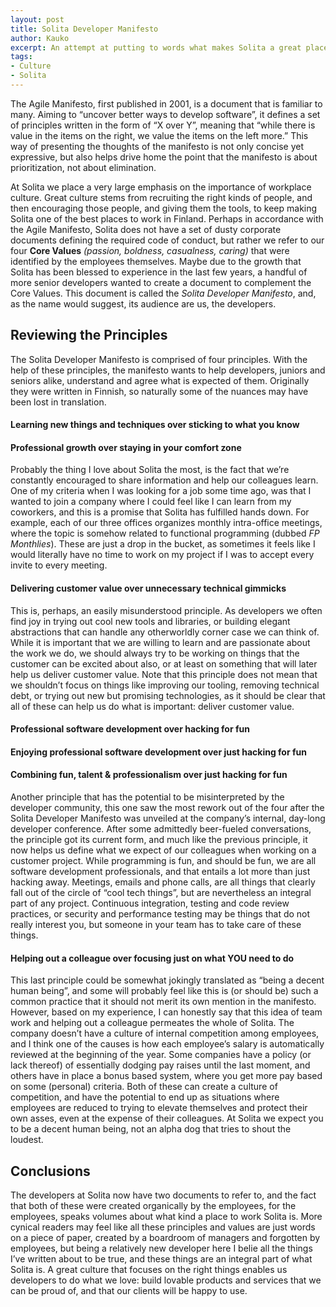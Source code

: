 ```yaml
---
layout: post
title: Solita Developer Manifesto
author: Kauko
excerpt: An attempt at putting to words what makes Solita a great place to work, and what is expected of developers, new and old alike.
tags:
- Culture
- Solita
---
```


The Agile Manifesto, first published in 2001, is a document that is familiar to many. Aiming to “uncover better ways to develop software”, it defines a set of principles written in the form of “X over Y”, meaning that “while there is value in the items on the right, we value the items on the left more.” This way of presenting the thoughts of the manifesto is not only concise yet expressive, but also helps drive home the point that the manifesto is about prioritization, not about elimination. 

At Solita we place a very large emphasis on the importance of workplace culture. Great culture stems from recruiting the right kinds of people, and then encouraging those people, and giving them the tools, to keep making Solita one of the best places to work in Finland. Perhaps in accordance with the Agile Manifesto, Solita does not have a set of dusty corporate documents defining the required code of conduct, but rather we refer to our four **Core Values** *(passion, boldness, casualness, caring)* that were identified by the employees themselves. Maybe due to the growth that Solita has been blessed to experience in the last few years, a handful of more senior developers wanted to create a document to complement the Core Values. This document is called the *Solita Developer Manifesto*, and, as the name would suggest, its audience are us, the developers.

Reviewing the Principles
---

The Solita Developer Manifesto is comprised of four principles. With the help of these principles, the manifesto wants to help developers, juniors and seniors alike, understand and agree what is expected of them. Originally they were written in Finnish, so naturally some of the nuances may have been lost in translation.

#### Learning new things and techniques over sticking to what you know
#### Professional growth over staying in your comfort zone
Probably the thing I love about Solita the most, is the fact that we’re constantly encouraged to share information and help our colleagues learn. One of my criteria when I was looking for a job some time ago, was that I wanted to join a company where I could feel like I can learn from my coworkers, and this is a promise that Solita has fulfilled hands down. For example, each of our three offices organizes monthly intra-office meetings, where the topic is somehow related to functional programming (dubbed *FP Monthlies*). These are just a drop in the bucket, as sometimes it feels like I would literally have no time to work on my project if I was to accept every invite to every meeting.

#### Delivering customer value over unnecessary technical gimmicks

This is, perhaps, an easily misunderstood principle. As developers we often find joy in trying out cool new tools and libraries, or building elegant abstractions that can handle any otherworldly corner case we can think of. While it is important that we are willing to learn and are passionate about the work we do, we should always try to be working on things that the customer can be excited about also, or at least on something that will later help us deliver customer value. Note that this principle does not mean that we shouldn’t focus on things like improving our tooling, removing technical debt, or trying out new but promising technologies, as it should be clear that all of these can help us do what is important: deliver customer value.

#### Professional software development over hacking for fun
#### Enjoying professional software development over just hacking for fun
#### Combining fun, talent & professionalism over just hacking for fun

Another principle that has the potential to be misinterpreted by the developer community, this one saw the most rework out of the four after the Solita Developer Manifesto was unveiled at the company’s internal, day-long developer conference. After some admittedly beer-fueled conversations, the principle got its current form, and much like the previous principle, it now helps us define what we expect of our colleagues when working on a customer project. While programming is fun, and should be fun, we are all software development professionals, and that entails a lot more than just hacking away. Meetings, emails and phone calls, are all things that clearly fall out of the circle of “cool tech things”, but are nevertheless an integral part of any project. Continuous integration, testing and code review practices, or security and performance testing may be things that do not really interest you, but someone in your team has to take care of these things.

#### Helping out a colleague over focusing just on what YOU need to do

This last principle could be somewhat jokingly translated as “being a decent human being”, and some will probably feel like this is (or should be) such a common practice that it should not merit its own mention in the manifesto. However, based on my experience, I can honestly say that this idea of team work and helping out a colleague permeates the whole of Solita. The company doesn’t have a culture of internal competition among employees, and I think one of the causes is how each employee’s salary is automatically reviewed at the beginning of the year. Some companies have a policy (or lack thereof) of essentially dodging pay raises until the last moment, and others have in place a bonus based system, where you get more pay based on some (personal) criteria. Both of these can create a culture of competition, and have the potential to end up as situations where employees are reduced to trying to elevate themselves and protect their own asses, even at the expense of their colleagues. At Solita we expect you to be a decent human being, not an alpha dog that tries to shout the loudest.

Conclusions
----
The developers at Solita now have two documents to refer to, and the fact that both of these were created organically by the employees, for the employees, speaks volumes about what kind a place to work Solita is. More cynical readers may feel like all these principles and values are just words on a piece of paper, created by a boardroom of managers and forgotten by employees, but being a relatively new developer here I belie all the things I’ve written about to be true, and these things are an integral part of what Solita is. A great culture that focuses on the right things enables us developers to do what we love: build lovable products and services that we can be proud of, and that our clients will be happy to use.

